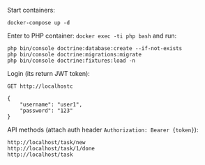 Start containers:
```
docker-compose up -d
```
Enter to PHP container: ``docker exec -ti php bash`` and run:

```
php bin/console doctrine:database:create --if-not-exists
php bin/console doctrine:migrations:migrate
php bin/console doctrine:fixtures:load -n
```

Login (its return JWT token):
```
GET http://localhostc

{
    "username": "user1",
    "password": "123"
}
```

API methods (attach auth header `Authorization: Bearer {token}`):

```
http://localhost/task/new
http://localhost/task/1/done
http://localhost/task
```
